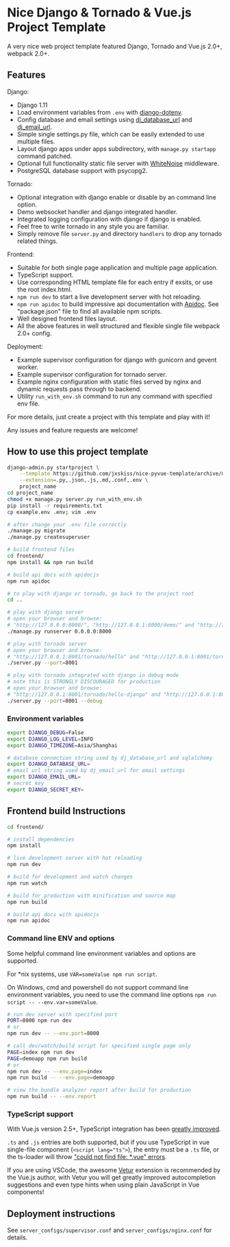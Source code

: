 # Nice Django & Tornado & Vue.js Project Template

A very nice web project template featured Django, Tornado and Vue.js 2.0+, webpack 2.0+.

## Features

Django:

- Django 1.11
- Load environment variables from `.env` with [django-dotenv](https://github.com/jpadilla/django-dotenv).
- Config database and email settings using [dj_database_url](https://github.com/kennethreitz/dj-database-url) and [dj_email_url](https://github.com/migonzalvar/dj-email-url).
- Simple single settings.py file, which can be easily extended to use multiple files.
- Layout django apps under apps subdirectory, with `manage.py startapp` command patched.
- Optional full functionality static file server with [WhiteNoise](http://whitenoise.evans.io/en/stable/django.html) middleware.
- PostgreSQL database support with psycopg2.

Tornado:

- Optional integration with django enable or disable by an command line option.
- Demo websocket handler and django integrated handler.
- Integrated logging configuration with django if django is enabled.
- Feel free to write tornado in any style you are familiar.
- Simply remove file `server.py` and directory `handlers` to drop any tornado related things.

Frontend:

- Suitable for both single page application and multiple page application.
- TypeScript support.
- Use corresponding HTML template file for each entry if exsits, or use the root index.html.
- `npm run dev` to start a live development server with hot reloading.
- `npm run apidoc` to build impressive api documentation with [Apidoc](http://apidocjs.com/).
  See "package.json" file to find all available npm scripts.
- Well designed frontend files layout.
- All the above features in well structured and flexible single file webpack 2.0+ config.

Deployment:

- Example supervisor configuration for django with gunicorn and gevent worker.
- Example supervisor configuration for tornado server.
- Example nginx configuration with static files served by nginx and dynamic requests pass through to backend.
- Utility `run_with_env.sh` command to run any command with specified env file.

For more details, just create a project with this template and play with it!

Any issues and feature requests are welcome!

## How to use this project template

```bash
django-admin.py startproject \
    --template https://github.com/jxskiss/nice-pyvue-template/archive/master.zip \
    --extension=.py,.json,.js,.md,.conf,.env \
    project_name
cd project_name
chmod +x manage.py server.py run_with_env.sh
pip install -r requirements.txt
cp example.env .env; vim .env

# after change your .env file correctly
./manage.py migrate
./manage.py createsuperuser

# build frontend files
cd frontend/
npm install && npm run build

# build api docs with apidocjs
npm run apidoc

# to play with django or tornado, go back to the project root
cd ..

# play with django server
# open your browser and browse:
# "http://127.0.0.0:8000/", "http://127.0.0.1:8000/demo/" and "http://127.0.0.1:8000/admin/"
./manage.py runserver 0.0.0.0:8000

# play with tornado server
# open your browser and browse:
# "http://127.0.0.1:8001/tornado/hello" and "http://127.0.0.1:8001/tornado/hello-socket"
./server.py --port=8001

# play with tornado integrated with django in debug mode
# note this is STRONGLY DISCOURAGED for production
# open your browser and browse:
# "http://127.0.0.1:8001/tornado/hello-django" and "http://127.0.0.1:8001/admin/"
./server.py --port=8001 --debug
```

### Environment variables

```bash
export DJANGO_DEBUG=False
export DJANGO_LOG_LEVEL=INFO
export DJANGO_TIMEZONE=Asia/Shanghai

# database connection string used by dj_database_url and sqlalchemy
export DJANGO_DATABASE_URL=
# email url string used by dj_email_url for email settings
export DJANGO_EMAIL_URL=
# secret key
export DJANGO_SECRET_KEY=
```

## Frontend build Instructions

```bash
cd frontend/

# install dependencies
npm install

# live development server with hot reloading
npm run dev

# build for development and watch changes
npm run watch

# build for production with minification and source map
npm run build

# build api docs with apidocjs
npm run apidoc
```

### Command line ENV and options

Some helpful command line environment variables and options are supported.

For *nix systems, use `VAR=someValue npm run script`.

On Windows, cmd and powershell do not support command line environment variables,
you need to use the command line options `npm run script -- --env.var=someValue`.

```bash
# run dev server with specified port
PORT=8000 npm run dev
# or
npm run dev -- --env.port=8000

# call dev/watch/build script for specified single page only
PAGE=index npm run dev
PAGE=demoapp npm run build
# or
npm run dev -- --env.page=index
npm run build -- --env.page=demoapp

# view the bundle analyzer report after build for production
npm run build -- --env.report
```

### TypeScript support

With Vue.js version 2.5+, TypeScript integration has been [greatly improved][vue-2.5-typescript].

`.ts` and `.js` entries are both supported, but if you use TypeScript in
vue single-file component (`<script lang="ts">`), the entry must be a `.ts` file,
or the ts-loader will throw ["could not find file: *.vue" errors][ts-loader-vue-issue].

If you are using VSCode, the awesome [Vetur][] extension is recommended by the Vue.js author,
with Vetur you will get greatly improved autocompletion suggestions and even
type hints when using plain JavaScript in Vue components!

## Deployment instructions

See `server_configs/supervisor.conf` and `server_configs/nginx.conf` for details.

[vue-2.5-typescript]: https://medium.com/the-vue-point/upcoming-typescript-changes-in-vue-2-5-e9bd7e2ecf08
[ts-loader-vue-issue]: https://github.com/vuejs/vue-loader/issues/109
[Vetur]: https://github.com/vuejs/vetur

